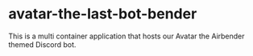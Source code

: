 # avatar-the-last-bot-bender

This is a multi container application that hosts our Avatar the Airbender themed Discord bot.